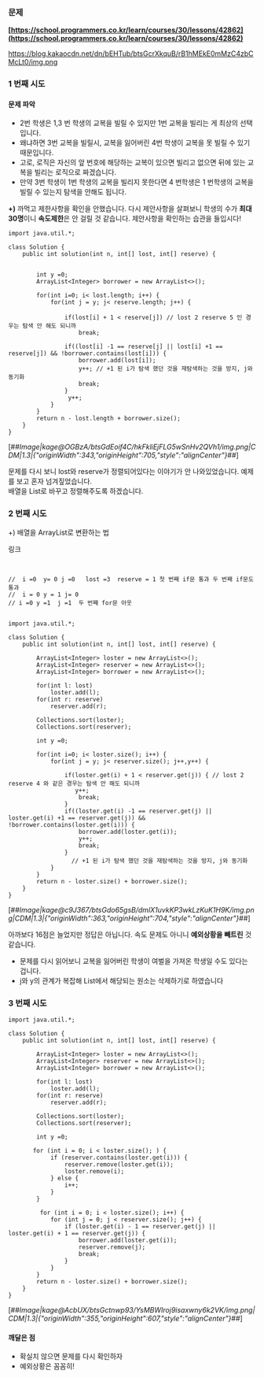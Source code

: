### **문제**                   

**[https://school.programmers.co.kr/learn/courses/30/lessons/42862](https://school.programmers.co.kr/learn/courses/30/lessons/42862)**

https://blog.kakaocdn.net/dn/bEHTub/btsGcrXkquB/rB1hMEkE0mMzC4zbCMcLt0/img.png

### **1 번째 시도**                      

#### **문제 파악**

-   2번 학생은 1,3 번 학생의 교복을 빌릴 수 있지만 1번 교복을 빌리는 게 최상의 선택입니다.
-   왜냐하면 3번 교복을 빌릴시, 교복을 잃어버린 4번 학생이 교복을 못 빌릴 수 있기 때문입니다.
-   고로, 로직은 자신의 앞 번호에 해당하는 교복이 있으면 빌리고 없으면 뒤에 있는 교복을 빌리는 로직으로 짜겠습니다.
-   만약 3번 학생이 1번 학생의 교복을 빌리지 못한다면 4 번학생은 1 번학생의 교복을 빌릴 수 있는지 탐색을 안해도 됩니다.

**+)** 까먹고 제한사항을 확인을 안했습니다. 다시 제안사항을 살펴보니 학생의 수가 **최대 30명**이니 **속도제한**은 안 걸릴 것 같습니다. 제안사항을 확인하는 습관을 들입시다!

```
import java.util.*;

class Solution {
    public int solution(int n, int[] lost, int[] reserve) {
       
    
        int y =0;
        ArrayList<Integer> borrower = new ArrayList<>();
        
        for(int i=0; i< lost.length; i++) {
            for(int j = y; j< reserve.length; j++) {
                
                if(lost[i] + 1 < reserve[j]) // lost 2 reserve 5 인 경우는 탐색 안 해도 되니까
                    break;
                
                if((lost[i] -1 == reserve[j] || lost[i] +1 == reserve[j]) && !borrower.contains(lost[i])) {
                    borrower.add(lost[i]);
 					y++; // +1 된 i가 탐색 했던 것을 재탐색하는 것을 방지, j와 동기화
                    break;
                }
                 y++; 
            }
        }
        return n - lost.length + borrower.size();
    }
}
```

[##_Image|kage@OGBzA/btsGdEoif4C/hkFkliEjFLG5wSnHv2QVh1/img.png|CDM|1.3|{"originWidth":343,"originHeight":705,"style":"alignCenter"}_##]

문제를 다시 보니 lost와 reserve가 정렬되어있다는 이야기가 안 나와있었습니다. 예제를 보고 혼자 넘겨짚었습니다.  
배열을 List로 바꾸고 정렬해주도록 하겠습니다. 

### **2 번째 시도**                

+) 배열을 ArrayList로 변환하는 법

링크

```


//  i =0  y= 0 j =0   lost =3  reserve = 1 첫 번째 if문 통과 두 번째 if문도 통과
//  i = 0 y = 1 j= 0
// i =0 y =1  j =1  두 번째 for문 아웃


import java.util.*;

class Solution {
    public int solution(int n, int[] lost, int[] reserve) {
       
        ArrayList<Integer> loster = new ArrayList<>();
        ArrayList<Integer> reserver = new ArrayList<>();
        ArrayList<Integer> borrower = new ArrayList<>();
        
        for(int l: lost)
            loster.add(l);
        for(int r: reserve)
            reserver.add(r);

        Collections.sort(loster);
        Collections.sort(reserver);
        
        int y =0;
        
        for(int i=0; i< loster.size(); i++) {
            for(int j = y; j< reserver.size(); j++,y++) {
                
                if(loster.get(i) + 1 < reserver.get(j)) { // lost 2 reserve 4 와 같은 경우는 탐색 안 해도 되니까
                   y++;
                    break;
                }
                if((loster.get(i) -1 == reserver.get(j) || loster.get(i) +1 == reserver.get(j)) && !borrower.contains(loster.get(i))) {
                    borrower.add(loster.get(i));
                    y++;
                    break;
                }
                  // +1 된 i가 탐색 했던 것을 재탐색하는 것을 방지, j와 동기화
            }
        }
        return n - loster.size() + borrower.size();
    }
}
```

[##_Image|kage@c9J367/btsGdo65gsB/dmlX1uvkKP3wkLzKuK1H9K/img.png|CDM|1.3|{"originWidth":363,"originHeight":704,"style":"alignCenter"}_##]

아까보다 16점은 늘었지만 정답은 아닙니다. 속도 문제도 아니니 **예외상황을 빼트린** 것 같습니다.

-   문제를 다시 읽어보니 교복을 잃어버린 학생이 여벌을 가져온 학생일 수도 있다는 겁니다.
-   j와 y의 관계가 복잡해 List에서 해당되는 원소는 삭제하기로 하였습니다

### **3 번째 시도**                    

```
import java.util.*;

class Solution {
    public int solution(int n, int[] lost, int[] reserve) {
       
        ArrayList<Integer> loster = new ArrayList<>();
        ArrayList<Integer> reserver = new ArrayList<>();
        ArrayList<Integer> borrower = new ArrayList<>();
        
        for(int l: lost)
            loster.add(l);
        for(int r: reserve)
            reserver.add(r);

        Collections.sort(loster);
        Collections.sort(reserver);
        
        int y =0;
        
       for (int i = 0; i < loster.size(); ) {
            if (reserver.contains(loster.get(i))) {
                reserver.remove(loster.get(i));
                loster.remove(i);
            } else {
                i++;
            }
        }
        
         for (int i = 0; i < loster.size(); i++) {
            for (int j = 0; j < reserver.size(); j++) {
                if (loster.get(i) - 1 == reserver.get(j) || loster.get(i) + 1 == reserver.get(j)) {
                    borrower.add(loster.get(i));
                    reserver.remove(j); 
                    break;
                }
            }
        }
        return n - loster.size() + borrower.size();
    }
}
```

[##_Image|kage@AcbUX/btsGctnwp93/YsMBWIroj9isaxwny6k2VK/img.png|CDM|1.3|{"originWidth":355,"originHeight":607,"style":"alignCenter"}_##]

#### **깨달은 점**

-   확실치 않으면 문제를 다시 확인하자
-   예외상황은 꼼꼼히!
